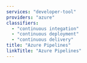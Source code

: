 ```yaml
---
services: "developer-tool"
providers: "azure"
classifiers:
  - "continuous integation"
  - "continuous deployment"
  - "continuous delivery"
title: "Azure Pipelines"
linkTitle: "Azure Pipelines"
---
```

